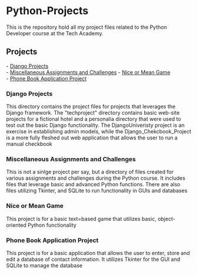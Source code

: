 # Python-Projects
<p>This is the repository hold all my project files related to the Python Developer course at the Tech Academy.</p> 

<h2>Projects</h2>
  <p>
    - <a href="#django_projects">Django Projects</a><br>
    - <a href="#misc">Miscellaneous Assignments and Challenges</a>
    - <a href="#nice_mean">Nice or Mean Game</a><br>
    - <a href="#phone_book">Phone Book Application Project</a><br>
  </p>

<h3 id="django_projects">Django Projects</h3>
  <p>This directory contains the project files for projects that leverages the Django framework. The "techproject" directory contains basic web-site projects for a fictional hotel and a personalia directory that were used to test out the basic Django functionality. The DjangoUniveristy project is an exercise in establishing admin models, while the Django_Chekcbook_Project is a more fully fleshed out web application that allows the user to run a manual checkbook</p>

<h3 id="misc">Miscellaneous Assignments and Challenges</h3>
  <p>This is not a sinlge project per say, but a directory of files created for various assignments and challenges during the Python course. It includes files that leverage basic and advanced Python functions. There are also files utilizing Tkinter, and SQLite to run functionality in GUIs and databases</p>

<h3 id="nice_mean">Nice or Mean Game</h3>
  <p>This project is for a basic text=based game that utilizes basic, object-oriented Python functionality</p>

<h3 id="phone_book">Phone Book Application Project</h3>
  <p>This project is for a basic application that allows the user to enter, store and edit a database of contact information. It utilizes Tkinter for the GUI and SQLite to manage the database</p>
